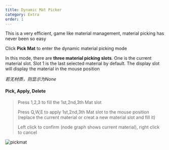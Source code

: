 ```yaml
---
title: Dynamic Mat Picker
category: Extra
order: 1
---
```


This is a very efficient, game like material management, material picking has never been so easy

Click **Pick Mat** to enter the dynamic material picking mode

In this mode, there are **three material picking slots**. One is the current material slot. Slot 1 is the last selected material by default. The display slot will display the material in the mouse position

*若无材质，则显示为None*

#### Pick, Apply, Delete

> Press 1,2,3 to fill the 1st,2nd,3th Mat slot
>
> Press Q,W,E to apply  1st,2nd,3th Mat slot to the mouse position (replace the current material or creat a new material slot and fill it)
>
> Left click to confirm (node graph shows current material), right click to cancel

![pickmat](../../uploads/pickmat.gif)



